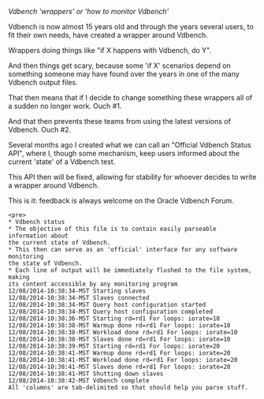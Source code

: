 *Vdbench 'wrappers' or* *'how* *to monitor* *Vdbench'*



Vdbench is now almost 15 years old and through the years several users, to fit their own needs, have created a wrapper around Vdbench.

Wrappers doing things like "if X happens with Vdbench, do Y".

 

And then things get scary, because some 'if X' scenarios depend on something someone may have found over the years in one of the many Vdbench output files.

That then means that if I decide to change something these wrappers all of a sudden no longer work. Ouch #1.

And that then prevents these teams from using the latest versions of Vdbench. Ouch #2.

 

Several months ago I created what we can call an "Official Vdbench Status API", where I, though some mechanism, keep users informed about the current 'state' of a Vdbench test.

This API then will be fixed, allowing for stability for whoever decides to write a wrapper around Vdbench.

 

This is it: feedback is always welcome on the Oracle Vdbench Forum.

```shell
<pre>
* Vdbench status
* The objective of this file is to contain easily parseable information about
the current state of Vdbench.
* This then can serve as an 'official' interface for any software monitoring
the state of Vdbench.
* Each line of output will be immediately flushed to the file system, making
its content accessible by any monitoring program
12/08/2014-10:38:34-MST Starting slaves
12/08/2014-10:38:34-MST Slaves connected
12/08/2014-10:38:34-MST Query host configuration started
12/08/2014-10:38:34-MST Query host configuration completed
12/08/2014-10:38:36-MST Starting rd=rd1 For loops: iorate=10
12/08/2014-10:38:38-MST Warmup done rd=rd1 For loops: iorate=10
12/08/2014-10:38:38-MST Workload done rd=rd1 For loops: iorate=10
12/08/2014-10:38:38-MST Slaves done rd=rd1 For loops: iorate=10
12/08/2014-10:38:39-MST Starting rd=rd1 For loops: iorate=20
12/08/2014-10:38:41-MST Warmup done rd=rd1 For loops: iorate=20
12/08/2014-10:38:41-MST Workload done rd=rd1 For loops: iorate=20
12/08/2014-10:38:41-MST Slaves done rd=rd1 For loops: iorate=20
12/08/2014-10:38:41-MST Shutting down slaves
12/08/2014-10:38:42-MST Vdbench complete
All 'columns' are tab-delimited so that should help you parse stuff.
```

